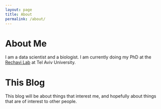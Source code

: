 ```yaml
---
layout: page
title: About
permalink: /about/
---
```


# About Me
I am a data scientist and a biologist. I am currently doing my PhD at the [Rechavi Lab](http://www.odedrechavilab.com/) at Tel Aviv University.

# This Blog
This blog will be about things that interest me, and hopefully about things that are of interest to other people.


